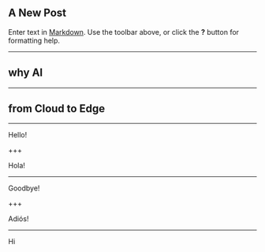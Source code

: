 ## A New Post

Enter text in [Markdown](http://daringfireball.net/projects/markdown/). Use the toolbar above, or click the **?** button for formatting help.

---
## why AI

---

## from Cloud to Edge 

---
Hello!

+++

Hola!

---

Goodbye!

+++

Adiós!

---

Hi
